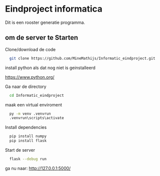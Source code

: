 
# Eindproject informatica
Dit is een rooster generatie programma.



## om de server te Starten

Clone/download de code

```bash
  git clone https://github.com/MineMathijs/Informatic_eindproject.git
```

install python als dat nog niet is geinstalleerd

  https://www.python.org/


Ga naar de directory

```bash
  cd Informatic_eindproject
```

maak een virtual enviroment

```bash
  py -m venv .venvrun
  .venvrun\scripts\activate
```

Install dependencies

```bash
  pip install numpy
  pip install flask
```

Start de server

```bash
  flask --debug run
```

ga nu naar: http://127.0.0.1:5000/


